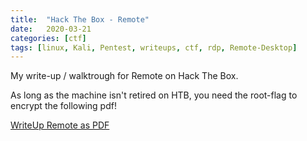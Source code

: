 ```yaml
---
title:  "Hack The Box - Remote"
date:   2020-03-21
categories: [ctf]
tags: [linux, Kali, Pentest, writeups, ctf, rdp, Remote-Desktop]
---
```

My write-up / walktrough for Remote on Hack The Box. 

As long as the machine isn't retired on HTB, you need the root-flag to encrypt the following pdf!

[WriteUp Remote as PDF](https://www.dropbox.com/s/nef988gu7xur46x/2020-03-21-hack-the-box-remote.pdf?dl=1)